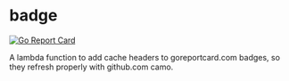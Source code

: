 # badge

[![Go Report Card](https://badge.mlctrez.com/mlctrez/badge)](https://goreportcard.com/report/github.com/mlctrez/badge)


A lambda function to add cache headers to goreportcard.com badges, so they refresh properly with github.com camo.
